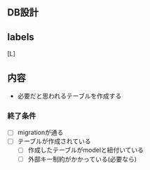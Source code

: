 ## DB設計
## labels
[L]
## 内容
- 必要だと思われるテーブルを作成する

### 終了条件
- [ ] migrationが通る
- [ ] テーブルが作成されている
  - [ ] 作成したテーブルがmodelと紐付いている
  - [ ] 外部キー制約がかかっている(必要なら)
